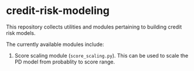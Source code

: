 # credit-risk-modeling

 This repository collects utilities and modules pertaining to building credit risk models.

 The currently available modules include:
 1. Score scaling module (`score_scaling.py`). This can be used to scale the PD model from probablity to score range.
